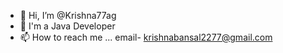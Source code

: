 - 👋 Hi, I’m @Krishna77ag
- 🌱 I'm a Java Developer
- 📫 How to reach me ... email- krishnabansal2277@gmail.com

<!---
Krishna77ag/Krishna77ag is a ✨ special ✨ repository because its `README.md` (this file) appears on your GitHub profile.
You can click the Preview link to take a look at your changes.
--->
